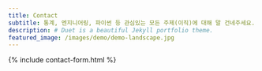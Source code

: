 ```yaml
---
title: Contact
subtitle: 통계, 엔지니어링, 파이썬 등 관심있는 모든 주제(이직)에 대해 말 건네주세요.
description: # Duet is a beautiful Jekyll portfolio theme.
featured_image: /images/demo/demo-landscape.jpg
---
```


{% include contact-form.html %}

<!-- We've made a contact form that you can use with [Formspree](https://formspree.io/create/jekyllthemes) to handle up to 50 submissions per month for free. You could also easily switch out the end-point to use another contact form service. -->